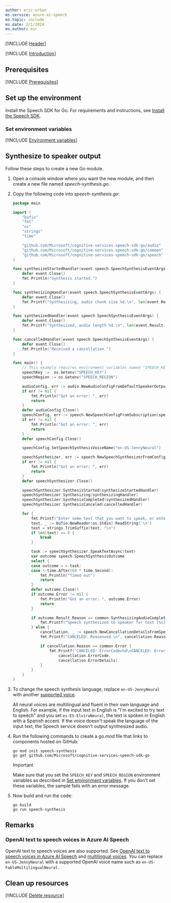 ```yaml
---
author: eric-urban
ms.service: azure-ai-speech
ms.topic: include
ms.date: 2/1/2024
ms.author: eur
---
```


[!INCLUDE [Header](../../common/go.md)]

[!INCLUDE [Introduction](intro.md)]

## Prerequisites

[!INCLUDE [Prerequisites](../../common/azure-prerequisites.md)]

## Set up the environment

Install the Speech SDK for Go. For requirements and instructions, see [Install the Speech SDK](../../../quickstarts/setup-platform.md?pivots=programming-language-go).

### Set environment variables

[!INCLUDE [Environment variables](../../common/environment-variables.md)]

## Synthesize to speaker output

Follow these steps to create a new Go module.

1. Open a console window where you want the new module, and then create a new file named *speech-synthesis.go*.
1. Copy the following code into *speech-synthesis.go*:

    ```go
    package main

    import (
        "bufio"
        "fmt"
        "os"
        "strings"
        "time"

        "github.com/Microsoft/cognitive-services-speech-sdk-go/audio"
        "github.com/Microsoft/cognitive-services-speech-sdk-go/common"
        "github.com/Microsoft/cognitive-services-speech-sdk-go/speech"
    )

    func synthesizeStartedHandler(event speech.SpeechSynthesisEventArgs) {
        defer event.Close()
        fmt.Println("Synthesis started.")
    }

    func synthesizingHandler(event speech.SpeechSynthesisEventArgs) {
        defer event.Close()
        fmt.Printf("Synthesizing, audio chunk size %d.\n", len(event.Result.AudioData))
    }

    func synthesizedHandler(event speech.SpeechSynthesisEventArgs) {
        defer event.Close()
        fmt.Printf("Synthesized, audio length %d.\n", len(event.Result.AudioData))
    }

    func cancelledHandler(event speech.SpeechSynthesisEventArgs) {
        defer event.Close()
        fmt.Println("Received a cancellation.")
    }

    func main() {
        // This example requires environment variables named "SPEECH_KEY" and "SPEECH_REGION"
        speechKey :=  os.Getenv("SPEECH_KEY")
        speechRegion := os.Getenv("SPEECH_REGION")

        audioConfig, err := audio.NewAudioConfigFromDefaultSpeakerOutput()
        if err != nil {
            fmt.Println("Got an error: ", err)
            return
        }
        defer audioConfig.Close()
        speechConfig, err := speech.NewSpeechConfigFromSubscription(speechKey, speechRegion)
        if err != nil {
            fmt.Println("Got an error: ", err)
            return
        }
        defer speechConfig.Close()

        speechConfig.SetSpeechSynthesisVoiceName("en-US-JennyNeural")

        speechSynthesizer, err := speech.NewSpeechSynthesizerFromConfig(speechConfig, audioConfig)
        if err != nil {
            fmt.Println("Got an error: ", err)
            return
        }
        defer speechSynthesizer.Close()

        speechSynthesizer.SynthesisStarted(synthesizeStartedHandler)
        speechSynthesizer.Synthesizing(synthesizingHandler)
        speechSynthesizer.SynthesisCompleted(synthesizedHandler)
        speechSynthesizer.SynthesisCanceled(cancelledHandler)

        for {
            fmt.Printf("Enter some text that you want to speak, or enter empty text to exit.\n> ")
            text, _ := bufio.NewReader(os.Stdin).ReadString('\n')
            text = strings.TrimSuffix(text, "\n")
            if len(text) == 0 {
                break
            }

            task := speechSynthesizer.SpeakTextAsync(text)
            var outcome speech.SpeechSynthesisOutcome
            select {
            case outcome = <-task:
            case <-time.After(60 * time.Second):
                fmt.Println("Timed out")
                return
            }
            defer outcome.Close()
            if outcome.Error != nil {
                fmt.Println("Got an error: ", outcome.Error)
                return
            }

            if outcome.Result.Reason == common.SynthesizingAudioCompleted {
                fmt.Printf("Speech synthesized to speaker for text [%s].\n", text)
            } else {
                cancellation, _ := speech.NewCancellationDetailsFromSpeechSynthesisResult(outcome.Result)
                fmt.Printf("CANCELED: Reason=%d.\n", cancellation.Reason)

                if cancellation.Reason == common.Error {
                    fmt.Printf("CANCELED: ErrorCode=%d\nCANCELED: ErrorDetails=[%s]\nCANCELED: Did you set the speech resource key and region values?\n",
                        cancellation.ErrorCode,
                        cancellation.ErrorDetails)
                }
            }
        }
    }
    ```

1. To change the speech synthesis language, replace `en-US-JennyNeural` with another [supported voice](~/articles/ai-services/speech-service/language-support.md#prebuilt-neural-voices).

   All neural voices are multilingual and fluent in their own language and English. For example, if the input text in English is "I'm excited to try text to speech" and you set `es-ES-ElviraNeural`, the text is spoken in English with a Spanish accent. If the voice doesn't speak the language of the input text, the Speech service doesn't output synthesized audio.

1. Run the following commands to create a *go.mod* file that links to components hosted on GitHub:

   ```console
   go mod init speech-synthesis
   go get github.com/Microsoft/cognitive-services-speech-sdk-go
   ```

   > [!IMPORTANT]
   > Make sure that you set the `SPEECH_KEY` and `SPEECH_REGION` environment variables as described in [Set environment variables](#set-environment-variables). If you don't set these variables, the sample fails with an error message.

1. Now build and run the code:

   ```console
   go build
   go run speech-synthesis
   ```

## Remarks

### OpenAI text to speech voices in Azure AI Speech

OpenAI text to speech voices are also supported. See [OpenAI text to speech voices in Azure AI Speech](../../../openai-voices.md) and [multilingual voices](../../../language-support.md?tabs=tts#multilingual-voices). You can replace `en-US-JennyNeural` with a supported OpenAI voice name such as `en-US-FableMultilingualNeural`.

## Clean up resources

[!INCLUDE [Delete resource](../../common/delete-resource.md)]
